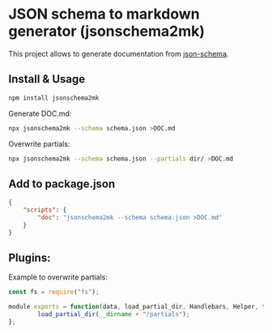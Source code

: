 # JSON schema to markdown generator (jsonschema2mk)

This project allows to generate documentation from [json-schema](https://json-schema.org).

<!--
Supports:
* properties
* all-of
* one-of
* ...
-->

## Install & Usage

```sh
npm install jsonschema2mk
```

Generate DOC.md:

```sh
npx jsonschema2mk --schema schema.json >DOC.md
```

Overwrite partials:

```sh
npx jsonschema2mk --schema schema.json --partials dir/ >DOC.md
```

## Add to package.json

```json
{
	"scripts": {
		"doc": "jsonschema2mk --schema schema.json >DOC.md"
	}
}
```

## Plugins:

Example to overwrite partials:

```js
const fs = require("fs");

module.exports = function(data, load_partial_dir, Handlebars, Helper, template){
        load_partial_dir(__dirname + "/partials");
};
```
